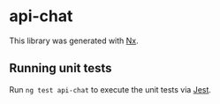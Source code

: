 # api-chat

This library was generated with [Nx](https://nx.dev).

## Running unit tests

Run `ng test api-chat` to execute the unit tests via [Jest](https://jestjs.io).
